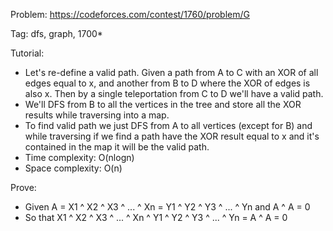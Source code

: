 Problem: https://codeforces.com/contest/1760/problem/G

Tag: dfs, graph, 1700*

Tutorial:
  - Let's re-define a valid path. Given a path from A to C with an XOR of all edges equal to x, and another from B to D where the XOR of edges is also x. Then by a single teleportation from C to D we'll have a valid path.
  - We'll DFS from B to all the vertices in the tree and store all the XOR results while traversing into a map.
  - To find valid path we just DFS from A to all vertices (except for B) and while traversing if we find a path have the XOR result equal to x and it's contained in the map it will be the valid path.
  - Time complexity: O(nlogn)
  - Space complexity: O(n)

Prove:
  - Given A = X1 ^ X2 ^ X3 ^ ... ^ Xn = Y1 ^ Y2 ^ Y3 ^ ... ^ Yn and A ^ A = 0
  - So that X1 ^ X2 ^ X3 ^ ... ^ Xn ^ Y1 ^ Y2 ^ Y3 ^ ... ^ Yn = A ^ A = 0
